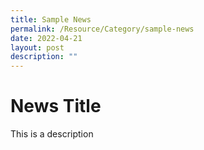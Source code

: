 ```yaml
---
title: Sample News
permalink: /Resource/Category/sample-news
date: 2022-04-21
layout: post
description: ""
---
```

# News Title
This is a description